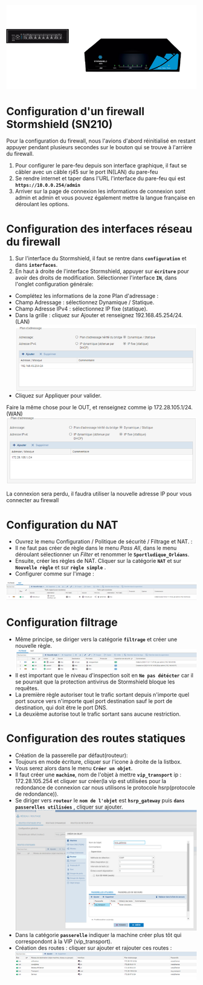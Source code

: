 ![SN210](../Stormshield/Stormshield_SN210.png) 

# Configuration d'un firewall Stormshield (SN210)

Pour la configuration du firewall, nous l'avions d'abord réinitialisé en restant appuyer pendant plusieurs secondes sur le bouton qui se trouve à l'arrière du firewall.

1. Pour configurer le pare-feu depuis son interface graphique, il faut se câbler avec un câble rj45 sur le port IN(LAN) du pare-feu
2. Se rendre internet et taper dans l'URL l'interface du pare-feu qui est **`https://10.0.0.254/admin`**
3. Arriver sur la page de connexion les informations de connexion sont admin et admin et vous pouvez également mettre la langue française en déroulant les options.

# Configuration des interfaces réseau du firewall

1. Sur l'interface du Stormshield, il faut se rentre dans **`configuration`** et dans **`interfaces`**. 
2. En haut à droite de l'interface Stormshield, appuyer sur **`écriture`** pour avoir des droits de modification. Sélectionner l'interface **`IN`**, dans l'onglet configuration générale:
- Complétez les informations de la zone Plan d'adressage :
- Champ Adressage : sélectionnez Dynamique / Statique.
- Champ Adresse IPv4 : sélectionnez IP fixe (statique).
- Dans la grille : cliquez sur Ajouter et renseignez 192.168.45.254/24. (LAN)
![SN210](../Stormshield/Interface_IN.png) 
- Cliquez sur Appliquer pour valider. 

Faire la même chose pour le OUT, et renseignez comme ip 172.28.105.1/24. (WAN)
![SN210](../Stormshield/Interface_OUT.png) 

La connexion sera perdu, il faudra utiliser la nouvelle adresse IP pour vous connecter au firewall

# Configuration du NAT 

- Ouvrez le menu Configuration / Politique de sécurité / Filtrage et NAT. :
- Il ne faut pas créer de règle dans le menu *Pass All*, dans le menu déroulant sélectionner un *Filter* et renommer le **`Sportludique_Orléans`**. 
- Ensuite, créer les règles de NAT. Cliquer sur la catégorie **`NAT`** et sur **`Nouvelle règle`** et sur **`règle simple`** .
- Configurer comme sur l'image :

![NAT](../Stormshield/NAT.png) 

# Configuration filtrage

- Même principe, se diriger vers la catégorie **`filtrage`** et créer une nouvelle règle.
![SN210](../Stormshield/Filtrage.png) 
- Il est important que le niveau d'inspection soit en **`Ne pas détécter`** car il se pourrait que la protection antivirus de Stormshield bloque les requêtes.
- La première règle autoriser tout le trafic sortant depuis n'importe quel port source vers n'importe quel port destination sauf le port de destination, qui doit être le port DNS.
- La deuxième autorise tout le trafic sortant sans aucune restriction.

# Configuration des routes statiques

- Création de la passerelle par défaut(routeur):
- Toujours en mode écriture, cliquer sur l'icone à droite de la listbox.
- Vous serez alors dans le menu **`Créer un objet`**.
- Il faut créer une **`machine`**, nom de l'objet à mettre **`vip_transport`** ip : 172.28.105.254 et cliquer sur créer(la vip est utilisées pour la redondance de connexion car nous 
utilisons le protocole hsrp(protocole de redondance)).
- Se diriger vers **`routeur`** le **`nom de l'objet`** est **`hsrp_gateway`** puis **`dans passerelles utilisées`** , cliquer sur ajouter.
![SN210](../Stormshield/hrsp_gateway.png) 
- Dans la catégorie **`passerelle`** indiquer la machine créer plus tôt qui correspondont à la VIP (vip_transport).
- Création des routes : cliquer sur ajouter et rajouter ces routes :
![SN210](../Stormshield/Routes.png) 
